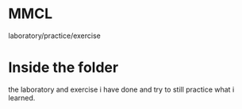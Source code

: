 # MMCL
laboratory/practice/exercise


# Inside the folder
the laboratory and exercise i have done and try to still practice what i learned.


